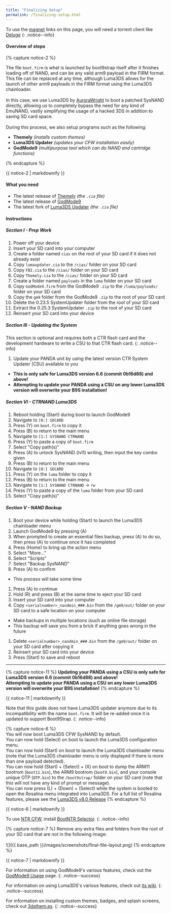 ```yaml
---
title: "Finalizing Setup"
permalink: /finalizing-setup.html
---
```


To use the [magnet](https://en.wikipedia.org/wiki/Magnet_URI_scheme) links on this page, you will need a torrent client like [Deluge](http://dev.deluge-torrent.org/wiki/Download)
{: .notice--info}

#### Overview of steps

{% capture notice-2 %}

The file `boot.firm` is what is launched by boot9strap itself after it finishes loading off of NAND, and can be any valid arm9 payload in the FIRM format. This file can be replaced at any time, although Luma3DS allows for the launch of other arm9 payloads in the FIRM format using the Luma3DS chainloader.
<br><br>
In this case, we use Luma3DS by [AuroraWright](https://github.com/AuroraWright/) to boot a patched SysNAND directly, allowing us to completely bypass the need for any kind of EmuNAND, vastly simplifying the usage of a hacked 3DS in addition to saving SD card space.
<br><br>
During this process, we also setup programs such as the following:    

+  **Themely** *(installs custom themes)*
+  **Luma3DS Updater** *(updates your CFW installation easily)*
+  **GodMode9** *(multipurpose tool which can do NAND and cartridge functions)*

{% endcapture %}

<div class="notice--info">{{ notice-2 | markdownify }}</div>

#### What you need

* The latest release of [Themely](https://github.com/ihaveamac/Themely/releases/latest) *(the `.cia` file)*
* The latest release of [GodMode9](https://github.com/d0k3/GodMode9/releases/latest)
* The latest fork of [Luma3DS Updater](https://github.com/KunoichiZ/lumaupdate/releases/latest) *(the `.cia` file)*

#### Instructions

##### Section I - Prep Work

1. Power off your device
1. Insert your SD card into your computer
1. Create a folder named `cias` on the root of your SD card if it does not already exist
1. Copy `lumaupdater.cia` to the `/cias/` folder on your SD card
1. Copy `FBI.cia` to the `/cias/` folder on your SD card
1. Copy `Themely.cia` to the `/cias/` folder on your SD card
1. Create a folder named `payloads` in the `luma` folder on your SD card
1. Copy `GodMode9.firm` from the GodMode9 `.zip` to the `/luma/payloads/` folder on your SD card
1. Copy the `gm9` folder from the GodMode9 `.zip` to the root of your SD card
1. Delete the 0.23.5 SystemUpdater folder from the root of your SD card
1. Extract the 0.25.3 SystemUpdater `.zip` to the root of your SD card
1. Reinsert your SD card into your device

##### Section III - Updating the System

This section is optional and requires both a CTR flash card and the development hardware to write a CSU to that CTR flash card.
{: .notice--info}

1. Update your PANDA unit by using the latest version CTR System Updater (CSU) available to you
  + **This is only safe for Luma3DS version 6.6 (commit 0b16d88) and above!**
  + **Attempting to update your PANDA using a CSU on any lower Luma3DS version will overwrite your B9S installation!**

##### Section VI - CTRNAND Luma3DS

1. Reboot holding (Start) during boot to launch GodMode9
1. Navigate to `[0:] SDCARD`
1. Press (Y) on `boot.firm` to copy it
1. Press (B) to return to the main menu
1. Navigate to `[1:] SYSNAND CTRNAND`
1. Press (Y) to paste a copy of `boot.firm`
1. Select "Copy path(s)"
1. Press (A) to unlock SysNAND (lvl1) writing, then input the key combo given
1. Press (B) to return to the main menu
1. Navigate to `[0:] SDCARD`
1. Press (Y) on the `luma` folder to copy it
1. Press (B) to return to the main menu
1. Navigate to `[1:] SYSNAND CTRNAND` -> `rw`
1. Press (Y) to paste a copy of the `luma` folder from your SD card
1. Select "Copy path(s)"

##### Section V - NAND Backup

1. Boot your device while holding (Start) to launch the Luma3DS chainloader menu
1. Launch GodMode9 by pressing (A)
1. When prompted to create an essential files backup, press (A) to do so, then press (A) to continue once it has completed
1. Press (Home) to bring up the action menu
1. Select "More..."
1. Select "Scripts"
1. Select "Backup SysNAND"
1. Press (A) to confirm
  + This process will take some time
1. Press (A) to continue
1. Hold (R) and press (B) at the same time to eject your SD card
1. Insert your SD card into your computer
1. Copy `<serialnumber>_nandmin_###.bin` from the `/gm9/out/` folder on your SD card to a safe location on your computer
  + Make backups in multiple locations (such as online file storage)
  + This backup will save you from a brick if anything goes wrong in the future
1. Delete `<serialnumber>_nandmin_###.bin` from the `/gm9/out/` folder on your SD card after copying it
1. Reinsert your SD card into your device
1. Press (Start) to save and reboot

___

{% capture notice-11 %}
**Updating your PANDA using a CSU is only safe for Luma3DS version 6.6 (commit 0b16d88) and above!**    
**Attempting to update your PANDA using a CSU on any lower Luma3DS version will overwrite your B9S installation!**
{% endcapture %}

<div class="notice--danger">{{ notice-11 | markdownify }}</div>

Note that this guide does not have Luma3DS updater anymore due to its incompatibility with the name `boot.firm`. It will be re-added once it is updated to support Boot9Strap.
{: .notice--info}

{% capture notice-6 %}   
You will now boot Luma3DS CFW SysNAND by default.    
You can now hold (Select) on boot to launch the Luma3DS configuration menu.    
You can now hold (Start) on boot to launch the Luma3DS chainloader menu (note that the Luma3DS chainloader menu is only displayed if there is more than one payload detected).    
You can now hold (Start) + (Select) + (X) on boot to dump the ARM11 bootrom (`boot11.bin`), the ARM9 bootrom (`boot9.bin`), and your console unique OTP (`OTP.bin`) to the `/boot9strap/` folder on your SD card (note that this will not have any kind of prompt or message).    
You can now press (L) + (Down) + (Select) while the system is booted to open the Rosalina menu integrated into Luma3DS. For a full list of Rosalina features, please see the [Luma3DS v8.0 Release](https://github.com/AuroraWright/Luma3DS/releases/tag/v8.0)
{% endcapture %}

<div class="notice--info">{{ notice-6 | markdownify }}</div>

To use [NTR CFW](https://github.com/44670/BootNTR/), install [BootNTR Selector](https://gbatemp.net/threads/432911/).
{: .notice--info}

{% capture notice-7 %}
Remove any extra files and folders from the root of your SD card that are *not* in the following image:
<br><br>
![]({{ base_path }}/images/screenshots/final-file-layout.png)
{% endcapture %}

<div class="notice--info">{{ notice-7 | markdownify }}</div>

For information on using GodMode9's various features, check out the [GodMode9 Usage](godmode9-usage) page.
{: .notice--success}

For information on using Luma3DS's various features, check out [its wiki](https://github.com/AuroraWright/Luma3DS/wiki/Options-and-usage).
{: .notice--success}

For information on installing custom themes, badges, and splash screens, check out [3dsthem.es](https://3dsthem.es/about.php).
{: .notice--success}

